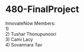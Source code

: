 # 480-FinalProject
InnovateNow Members:
<br> 1)
<br> 2) Tushar Thonupunoori 
<br> 3) Cami Lacy
<br> 4) Sovannara Tav
